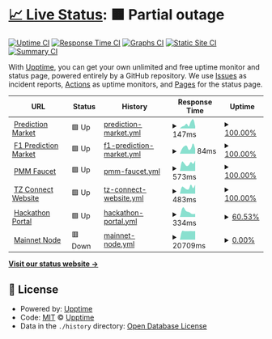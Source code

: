 # [📈 Live Status](https://github.com/tzConnectBerlin/tzconnect-upptime): <!--live status--> **🟧 Partial outage**

[![Uptime CI](https://github.com/tzConnectBerlin/tzconnect-upptime/workflows/Uptime%20CI/badge.svg)](https://github.com/tzConnectBerlin/tzconnect-upptime/actions?query=workflow%3A%22Uptime+CI%22)
[![Response Time CI](https://github.com/tzConnectBerlin/tzconnect-upptime/workflows/Response%20Time%20CI/badge.svg)](https://github.com/tzConnectBerlin/tzconnect-upptime/actions?query=workflow%3A%22Response+Time+CI%22)
[![Graphs CI](https://github.com/tzConnectBerlin/tzconnect-upptime/workflows/Graphs%20CI/badge.svg)](https://github.com/tzConnectBerlin/tzconnect-upptime/actions?query=workflow%3A%22Graphs+CI%22)
[![Static Site CI](https://github.com/tzConnectBerlin/tzconnect-upptime/workflows/Static%20Site%20CI/badge.svg)](https://github.com/tzConnectBerlin/tzconnect-upptime/actions?query=workflow%3A%22Static+Site+CI%22)
[![Summary CI](https://github.com/tzConnectBerlin/tzconnect-upptime/workflows/Summary%20CI/badge.svg)](https://github.com/tzConnectBerlin/tzconnect-upptime/actions?query=workflow%3A%22Summary+CI%22)

With [Upptime](https://upptime.js.org), you can get your own unlimited and free uptime monitor and status page, powered entirely by a GitHub repository. We use [Issues](https://github.com/upptime/upptime/issues) as incident reports, [Actions](https://github.com/tzConnectBerlin/tzconnect-upptime/actions) as uptime monitors, and [Pages](https://upptime.github.io/upptime) for the status page.

<!--start: status pages-->
<!-- This summary is generated by Upptime (https://github.com/upptime/upptime) -->
<!-- Do not edit this manually, your changes will be overwritten -->
<!-- prettier-ignore -->
| URL | Status | History | Response Time | Uptime |
| --- | ------ | ------- | ------------- | ------ |
| <img alt="" src="https://favicons.githubusercontent.com/prediction-market.vercel.app" height="13"> [Prediction Market](https://prediction-market.vercel.app/) | 🟩 Up | [prediction-market.yml](https://github.com/tzConnectBerlin/tzconnect-upptime/commits/HEAD/history/prediction-market.yml) | <details><summary><img alt="Response time graph" src="./graphs/prediction-market/response-time-week.png" height="20"> 147ms</summary><br><a href="https://tzConnectBerlin.github.io/tzconnect-upptime/history/prediction-market"><img alt="Response time 170" src="https://img.shields.io/endpoint?url=https%3A%2F%2Fraw.githubusercontent.com%2FtzConnectBerlin%2Ftzconnect-upptime%2FHEAD%2Fapi%2Fprediction-market%2Fresponse-time.json"></a><br><a href="https://tzConnectBerlin.github.io/tzconnect-upptime/history/prediction-market"><img alt="24-hour response time 112" src="https://img.shields.io/endpoint?url=https%3A%2F%2Fraw.githubusercontent.com%2FtzConnectBerlin%2Ftzconnect-upptime%2FHEAD%2Fapi%2Fprediction-market%2Fresponse-time-day.json"></a><br><a href="https://tzConnectBerlin.github.io/tzconnect-upptime/history/prediction-market"><img alt="7-day response time 147" src="https://img.shields.io/endpoint?url=https%3A%2F%2Fraw.githubusercontent.com%2FtzConnectBerlin%2Ftzconnect-upptime%2FHEAD%2Fapi%2Fprediction-market%2Fresponse-time-week.json"></a><br><a href="https://tzConnectBerlin.github.io/tzconnect-upptime/history/prediction-market"><img alt="30-day response time 130" src="https://img.shields.io/endpoint?url=https%3A%2F%2Fraw.githubusercontent.com%2FtzConnectBerlin%2Ftzconnect-upptime%2FHEAD%2Fapi%2Fprediction-market%2Fresponse-time-month.json"></a><br><a href="https://tzConnectBerlin.github.io/tzconnect-upptime/history/prediction-market"><img alt="1-year response time 170" src="https://img.shields.io/endpoint?url=https%3A%2F%2Fraw.githubusercontent.com%2FtzConnectBerlin%2Ftzconnect-upptime%2FHEAD%2Fapi%2Fprediction-market%2Fresponse-time-year.json"></a></details> | <details><summary><a href="https://tzConnectBerlin.github.io/tzconnect-upptime/history/prediction-market">100.00%</a></summary><a href="https://tzConnectBerlin.github.io/tzconnect-upptime/history/prediction-market"><img alt="All-time uptime 100.00%" src="https://img.shields.io/endpoint?url=https%3A%2F%2Fraw.githubusercontent.com%2FtzConnectBerlin%2Ftzconnect-upptime%2FHEAD%2Fapi%2Fprediction-market%2Fuptime.json"></a><br><a href="https://tzConnectBerlin.github.io/tzconnect-upptime/history/prediction-market"><img alt="24-hour uptime 100.00%" src="https://img.shields.io/endpoint?url=https%3A%2F%2Fraw.githubusercontent.com%2FtzConnectBerlin%2Ftzconnect-upptime%2FHEAD%2Fapi%2Fprediction-market%2Fuptime-day.json"></a><br><a href="https://tzConnectBerlin.github.io/tzconnect-upptime/history/prediction-market"><img alt="7-day uptime 100.00%" src="https://img.shields.io/endpoint?url=https%3A%2F%2Fraw.githubusercontent.com%2FtzConnectBerlin%2Ftzconnect-upptime%2FHEAD%2Fapi%2Fprediction-market%2Fuptime-week.json"></a><br><a href="https://tzConnectBerlin.github.io/tzconnect-upptime/history/prediction-market"><img alt="30-day uptime 100.00%" src="https://img.shields.io/endpoint?url=https%3A%2F%2Fraw.githubusercontent.com%2FtzConnectBerlin%2Ftzconnect-upptime%2FHEAD%2Fapi%2Fprediction-market%2Fuptime-month.json"></a><br><a href="https://tzConnectBerlin.github.io/tzconnect-upptime/history/prediction-market"><img alt="1-year uptime 100.00%" src="https://img.shields.io/endpoint?url=https%3A%2F%2Fraw.githubusercontent.com%2FtzConnectBerlin%2Ftzconnect-upptime%2FHEAD%2Fapi%2Fprediction-market%2Fuptime-year.json"></a></details>
| <img alt="" src="https://favicons.githubusercontent.com/f1-prediction-market.vercel.app" height="13"> [F1 Prediction Market](https://f1-prediction-market.vercel.app/) | 🟩 Up | [f1-prediction-market.yml](https://github.com/tzConnectBerlin/tzconnect-upptime/commits/HEAD/history/f1-prediction-market.yml) | <details><summary><img alt="Response time graph" src="./graphs/f1-prediction-market/response-time-week.png" height="20"> 84ms</summary><br><a href="https://tzConnectBerlin.github.io/tzconnect-upptime/history/f1-prediction-market"><img alt="Response time 160" src="https://img.shields.io/endpoint?url=https%3A%2F%2Fraw.githubusercontent.com%2FtzConnectBerlin%2Ftzconnect-upptime%2FHEAD%2Fapi%2Ff1-prediction-market%2Fresponse-time.json"></a><br><a href="https://tzConnectBerlin.github.io/tzconnect-upptime/history/f1-prediction-market"><img alt="24-hour response time 132" src="https://img.shields.io/endpoint?url=https%3A%2F%2Fraw.githubusercontent.com%2FtzConnectBerlin%2Ftzconnect-upptime%2FHEAD%2Fapi%2Ff1-prediction-market%2Fresponse-time-day.json"></a><br><a href="https://tzConnectBerlin.github.io/tzconnect-upptime/history/f1-prediction-market"><img alt="7-day response time 84" src="https://img.shields.io/endpoint?url=https%3A%2F%2Fraw.githubusercontent.com%2FtzConnectBerlin%2Ftzconnect-upptime%2FHEAD%2Fapi%2Ff1-prediction-market%2Fresponse-time-week.json"></a><br><a href="https://tzConnectBerlin.github.io/tzconnect-upptime/history/f1-prediction-market"><img alt="30-day response time 112" src="https://img.shields.io/endpoint?url=https%3A%2F%2Fraw.githubusercontent.com%2FtzConnectBerlin%2Ftzconnect-upptime%2FHEAD%2Fapi%2Ff1-prediction-market%2Fresponse-time-month.json"></a><br><a href="https://tzConnectBerlin.github.io/tzconnect-upptime/history/f1-prediction-market"><img alt="1-year response time 160" src="https://img.shields.io/endpoint?url=https%3A%2F%2Fraw.githubusercontent.com%2FtzConnectBerlin%2Ftzconnect-upptime%2FHEAD%2Fapi%2Ff1-prediction-market%2Fresponse-time-year.json"></a></details> | <details><summary><a href="https://tzConnectBerlin.github.io/tzconnect-upptime/history/f1-prediction-market">100.00%</a></summary><a href="https://tzConnectBerlin.github.io/tzconnect-upptime/history/f1-prediction-market"><img alt="All-time uptime 100.00%" src="https://img.shields.io/endpoint?url=https%3A%2F%2Fraw.githubusercontent.com%2FtzConnectBerlin%2Ftzconnect-upptime%2FHEAD%2Fapi%2Ff1-prediction-market%2Fuptime.json"></a><br><a href="https://tzConnectBerlin.github.io/tzconnect-upptime/history/f1-prediction-market"><img alt="24-hour uptime 100.00%" src="https://img.shields.io/endpoint?url=https%3A%2F%2Fraw.githubusercontent.com%2FtzConnectBerlin%2Ftzconnect-upptime%2FHEAD%2Fapi%2Ff1-prediction-market%2Fuptime-day.json"></a><br><a href="https://tzConnectBerlin.github.io/tzconnect-upptime/history/f1-prediction-market"><img alt="7-day uptime 100.00%" src="https://img.shields.io/endpoint?url=https%3A%2F%2Fraw.githubusercontent.com%2FtzConnectBerlin%2Ftzconnect-upptime%2FHEAD%2Fapi%2Ff1-prediction-market%2Fuptime-week.json"></a><br><a href="https://tzConnectBerlin.github.io/tzconnect-upptime/history/f1-prediction-market"><img alt="30-day uptime 100.00%" src="https://img.shields.io/endpoint?url=https%3A%2F%2Fraw.githubusercontent.com%2FtzConnectBerlin%2Ftzconnect-upptime%2FHEAD%2Fapi%2Ff1-prediction-market%2Fuptime-month.json"></a><br><a href="https://tzConnectBerlin.github.io/tzconnect-upptime/history/f1-prediction-market"><img alt="1-year uptime 100.00%" src="https://img.shields.io/endpoint?url=https%3A%2F%2Fraw.githubusercontent.com%2FtzConnectBerlin%2Ftzconnect-upptime%2FHEAD%2Fapi%2Ff1-prediction-market%2Fuptime-year.json"></a></details>
| <img alt="" src="https://favicons.githubusercontent.com/faucet.tzconnect.berlin" height="13"> [PMM Faucet](https://faucet.tzconnect.berlin/) | 🟩 Up | [pmm-faucet.yml](https://github.com/tzConnectBerlin/tzconnect-upptime/commits/HEAD/history/pmm-faucet.yml) | <details><summary><img alt="Response time graph" src="./graphs/pmm-faucet/response-time-week.png" height="20"> 573ms</summary><br><a href="https://tzConnectBerlin.github.io/tzconnect-upptime/history/pmm-faucet"><img alt="Response time 556" src="https://img.shields.io/endpoint?url=https%3A%2F%2Fraw.githubusercontent.com%2FtzConnectBerlin%2Ftzconnect-upptime%2FHEAD%2Fapi%2Fpmm-faucet%2Fresponse-time.json"></a><br><a href="https://tzConnectBerlin.github.io/tzconnect-upptime/history/pmm-faucet"><img alt="24-hour response time 582" src="https://img.shields.io/endpoint?url=https%3A%2F%2Fraw.githubusercontent.com%2FtzConnectBerlin%2Ftzconnect-upptime%2FHEAD%2Fapi%2Fpmm-faucet%2Fresponse-time-day.json"></a><br><a href="https://tzConnectBerlin.github.io/tzconnect-upptime/history/pmm-faucet"><img alt="7-day response time 573" src="https://img.shields.io/endpoint?url=https%3A%2F%2Fraw.githubusercontent.com%2FtzConnectBerlin%2Ftzconnect-upptime%2FHEAD%2Fapi%2Fpmm-faucet%2Fresponse-time-week.json"></a><br><a href="https://tzConnectBerlin.github.io/tzconnect-upptime/history/pmm-faucet"><img alt="30-day response time 557" src="https://img.shields.io/endpoint?url=https%3A%2F%2Fraw.githubusercontent.com%2FtzConnectBerlin%2Ftzconnect-upptime%2FHEAD%2Fapi%2Fpmm-faucet%2Fresponse-time-month.json"></a><br><a href="https://tzConnectBerlin.github.io/tzconnect-upptime/history/pmm-faucet"><img alt="1-year response time 556" src="https://img.shields.io/endpoint?url=https%3A%2F%2Fraw.githubusercontent.com%2FtzConnectBerlin%2Ftzconnect-upptime%2FHEAD%2Fapi%2Fpmm-faucet%2Fresponse-time-year.json"></a></details> | <details><summary><a href="https://tzConnectBerlin.github.io/tzconnect-upptime/history/pmm-faucet">100.00%</a></summary><a href="https://tzConnectBerlin.github.io/tzconnect-upptime/history/pmm-faucet"><img alt="All-time uptime 100.00%" src="https://img.shields.io/endpoint?url=https%3A%2F%2Fraw.githubusercontent.com%2FtzConnectBerlin%2Ftzconnect-upptime%2FHEAD%2Fapi%2Fpmm-faucet%2Fuptime.json"></a><br><a href="https://tzConnectBerlin.github.io/tzconnect-upptime/history/pmm-faucet"><img alt="24-hour uptime 100.00%" src="https://img.shields.io/endpoint?url=https%3A%2F%2Fraw.githubusercontent.com%2FtzConnectBerlin%2Ftzconnect-upptime%2FHEAD%2Fapi%2Fpmm-faucet%2Fuptime-day.json"></a><br><a href="https://tzConnectBerlin.github.io/tzconnect-upptime/history/pmm-faucet"><img alt="7-day uptime 100.00%" src="https://img.shields.io/endpoint?url=https%3A%2F%2Fraw.githubusercontent.com%2FtzConnectBerlin%2Ftzconnect-upptime%2FHEAD%2Fapi%2Fpmm-faucet%2Fuptime-week.json"></a><br><a href="https://tzConnectBerlin.github.io/tzconnect-upptime/history/pmm-faucet"><img alt="30-day uptime 100.00%" src="https://img.shields.io/endpoint?url=https%3A%2F%2Fraw.githubusercontent.com%2FtzConnectBerlin%2Ftzconnect-upptime%2FHEAD%2Fapi%2Fpmm-faucet%2Fuptime-month.json"></a><br><a href="https://tzConnectBerlin.github.io/tzconnect-upptime/history/pmm-faucet"><img alt="1-year uptime 100.00%" src="https://img.shields.io/endpoint?url=https%3A%2F%2Fraw.githubusercontent.com%2FtzConnectBerlin%2Ftzconnect-upptime%2FHEAD%2Fapi%2Fpmm-faucet%2Fuptime-year.json"></a></details>
| <img alt="" src="https://favicons.githubusercontent.com/tzconnect.com" height="13"> [TZ Connect Website](https://tzconnect.com) | 🟩 Up | [tz-connect-website.yml](https://github.com/tzConnectBerlin/tzconnect-upptime/commits/HEAD/history/tz-connect-website.yml) | <details><summary><img alt="Response time graph" src="./graphs/tz-connect-website/response-time-week.png" height="20"> 483ms</summary><br><a href="https://tzConnectBerlin.github.io/tzconnect-upptime/history/tz-connect-website"><img alt="Response time 458" src="https://img.shields.io/endpoint?url=https%3A%2F%2Fraw.githubusercontent.com%2FtzConnectBerlin%2Ftzconnect-upptime%2FHEAD%2Fapi%2Ftz-connect-website%2Fresponse-time.json"></a><br><a href="https://tzConnectBerlin.github.io/tzconnect-upptime/history/tz-connect-website"><img alt="24-hour response time 447" src="https://img.shields.io/endpoint?url=https%3A%2F%2Fraw.githubusercontent.com%2FtzConnectBerlin%2Ftzconnect-upptime%2FHEAD%2Fapi%2Ftz-connect-website%2Fresponse-time-day.json"></a><br><a href="https://tzConnectBerlin.github.io/tzconnect-upptime/history/tz-connect-website"><img alt="7-day response time 483" src="https://img.shields.io/endpoint?url=https%3A%2F%2Fraw.githubusercontent.com%2FtzConnectBerlin%2Ftzconnect-upptime%2FHEAD%2Fapi%2Ftz-connect-website%2Fresponse-time-week.json"></a><br><a href="https://tzConnectBerlin.github.io/tzconnect-upptime/history/tz-connect-website"><img alt="30-day response time 459" src="https://img.shields.io/endpoint?url=https%3A%2F%2Fraw.githubusercontent.com%2FtzConnectBerlin%2Ftzconnect-upptime%2FHEAD%2Fapi%2Ftz-connect-website%2Fresponse-time-month.json"></a><br><a href="https://tzConnectBerlin.github.io/tzconnect-upptime/history/tz-connect-website"><img alt="1-year response time 458" src="https://img.shields.io/endpoint?url=https%3A%2F%2Fraw.githubusercontent.com%2FtzConnectBerlin%2Ftzconnect-upptime%2FHEAD%2Fapi%2Ftz-connect-website%2Fresponse-time-year.json"></a></details> | <details><summary><a href="https://tzConnectBerlin.github.io/tzconnect-upptime/history/tz-connect-website">100.00%</a></summary><a href="https://tzConnectBerlin.github.io/tzconnect-upptime/history/tz-connect-website"><img alt="All-time uptime 100.00%" src="https://img.shields.io/endpoint?url=https%3A%2F%2Fraw.githubusercontent.com%2FtzConnectBerlin%2Ftzconnect-upptime%2FHEAD%2Fapi%2Ftz-connect-website%2Fuptime.json"></a><br><a href="https://tzConnectBerlin.github.io/tzconnect-upptime/history/tz-connect-website"><img alt="24-hour uptime 100.00%" src="https://img.shields.io/endpoint?url=https%3A%2F%2Fraw.githubusercontent.com%2FtzConnectBerlin%2Ftzconnect-upptime%2FHEAD%2Fapi%2Ftz-connect-website%2Fuptime-day.json"></a><br><a href="https://tzConnectBerlin.github.io/tzconnect-upptime/history/tz-connect-website"><img alt="7-day uptime 100.00%" src="https://img.shields.io/endpoint?url=https%3A%2F%2Fraw.githubusercontent.com%2FtzConnectBerlin%2Ftzconnect-upptime%2FHEAD%2Fapi%2Ftz-connect-website%2Fuptime-week.json"></a><br><a href="https://tzConnectBerlin.github.io/tzconnect-upptime/history/tz-connect-website"><img alt="30-day uptime 100.00%" src="https://img.shields.io/endpoint?url=https%3A%2F%2Fraw.githubusercontent.com%2FtzConnectBerlin%2Ftzconnect-upptime%2FHEAD%2Fapi%2Ftz-connect-website%2Fuptime-month.json"></a><br><a href="https://tzConnectBerlin.github.io/tzconnect-upptime/history/tz-connect-website"><img alt="1-year uptime 100.00%" src="https://img.shields.io/endpoint?url=https%3A%2F%2Fraw.githubusercontent.com%2FtzConnectBerlin%2Ftzconnect-upptime%2FHEAD%2Fapi%2Ftz-connect-website%2Fuptime-year.json"></a></details>
| <img alt="" src="https://favicons.githubusercontent.com/hackathons.tzconnect.com" height="13"> [Hackathon Portal](https://hackathons.tzconnect.com/) | 🟩 Up | [hackathon-portal.yml](https://github.com/tzConnectBerlin/tzconnect-upptime/commits/HEAD/history/hackathon-portal.yml) | <details><summary><img alt="Response time graph" src="./graphs/hackathon-portal/response-time-week.png" height="20"> 334ms</summary><br><a href="https://tzConnectBerlin.github.io/tzconnect-upptime/history/hackathon-portal"><img alt="Response time 240" src="https://img.shields.io/endpoint?url=https%3A%2F%2Fraw.githubusercontent.com%2FtzConnectBerlin%2Ftzconnect-upptime%2FHEAD%2Fapi%2Fhackathon-portal%2Fresponse-time.json"></a><br><a href="https://tzConnectBerlin.github.io/tzconnect-upptime/history/hackathon-portal"><img alt="24-hour response time 487" src="https://img.shields.io/endpoint?url=https%3A%2F%2Fraw.githubusercontent.com%2FtzConnectBerlin%2Ftzconnect-upptime%2FHEAD%2Fapi%2Fhackathon-portal%2Fresponse-time-day.json"></a><br><a href="https://tzConnectBerlin.github.io/tzconnect-upptime/history/hackathon-portal"><img alt="7-day response time 334" src="https://img.shields.io/endpoint?url=https%3A%2F%2Fraw.githubusercontent.com%2FtzConnectBerlin%2Ftzconnect-upptime%2FHEAD%2Fapi%2Fhackathon-portal%2Fresponse-time-week.json"></a><br><a href="https://tzConnectBerlin.github.io/tzconnect-upptime/history/hackathon-portal"><img alt="30-day response time 247" src="https://img.shields.io/endpoint?url=https%3A%2F%2Fraw.githubusercontent.com%2FtzConnectBerlin%2Ftzconnect-upptime%2FHEAD%2Fapi%2Fhackathon-portal%2Fresponse-time-month.json"></a><br><a href="https://tzConnectBerlin.github.io/tzconnect-upptime/history/hackathon-portal"><img alt="1-year response time 240" src="https://img.shields.io/endpoint?url=https%3A%2F%2Fraw.githubusercontent.com%2FtzConnectBerlin%2Ftzconnect-upptime%2FHEAD%2Fapi%2Fhackathon-portal%2Fresponse-time-year.json"></a></details> | <details><summary><a href="https://tzConnectBerlin.github.io/tzconnect-upptime/history/hackathon-portal">60.53%</a></summary><a href="https://tzConnectBerlin.github.io/tzconnect-upptime/history/hackathon-portal"><img alt="All-time uptime 90.70%" src="https://img.shields.io/endpoint?url=https%3A%2F%2Fraw.githubusercontent.com%2FtzConnectBerlin%2Ftzconnect-upptime%2FHEAD%2Fapi%2Fhackathon-portal%2Fuptime.json"></a><br><a href="https://tzConnectBerlin.github.io/tzconnect-upptime/history/hackathon-portal"><img alt="24-hour uptime 100.00%" src="https://img.shields.io/endpoint?url=https%3A%2F%2Fraw.githubusercontent.com%2FtzConnectBerlin%2Ftzconnect-upptime%2FHEAD%2Fapi%2Fhackathon-portal%2Fuptime-day.json"></a><br><a href="https://tzConnectBerlin.github.io/tzconnect-upptime/history/hackathon-portal"><img alt="7-day uptime 60.53%" src="https://img.shields.io/endpoint?url=https%3A%2F%2Fraw.githubusercontent.com%2FtzConnectBerlin%2Ftzconnect-upptime%2FHEAD%2Fapi%2Fhackathon-portal%2Fuptime-week.json"></a><br><a href="https://tzConnectBerlin.github.io/tzconnect-upptime/history/hackathon-portal"><img alt="30-day uptime 82.12%" src="https://img.shields.io/endpoint?url=https%3A%2F%2Fraw.githubusercontent.com%2FtzConnectBerlin%2Ftzconnect-upptime%2FHEAD%2Fapi%2Fhackathon-portal%2Fuptime-month.json"></a><br><a href="https://tzConnectBerlin.github.io/tzconnect-upptime/history/hackathon-portal"><img alt="1-year uptime 90.70%" src="https://img.shields.io/endpoint?url=https%3A%2F%2Fraw.githubusercontent.com%2FtzConnectBerlin%2Ftzconnect-upptime%2FHEAD%2Fapi%2Fhackathon-portal%2Fuptime-year.json"></a></details>
| <img alt="" src="https://favicons.githubusercontent.com/mainnet.newby.org" height="13"> [Mainnet Node](https://mainnet.newby.org/chains/main/blocks/head/header) | 🟥 Down | [mainnet-node.yml](https://github.com/tzConnectBerlin/tzconnect-upptime/commits/HEAD/history/mainnet-node.yml) | <details><summary><img alt="Response time graph" src="./graphs/mainnet-node/response-time-week.png" height="20"> 20709ms</summary><br><a href="https://tzConnectBerlin.github.io/tzconnect-upptime/history/mainnet-node"><img alt="Response time 4941" src="https://img.shields.io/endpoint?url=https%3A%2F%2Fraw.githubusercontent.com%2FtzConnectBerlin%2Ftzconnect-upptime%2FHEAD%2Fapi%2Fmainnet-node%2Fresponse-time.json"></a><br><a href="https://tzConnectBerlin.github.io/tzconnect-upptime/history/mainnet-node"><img alt="24-hour response time 20900" src="https://img.shields.io/endpoint?url=https%3A%2F%2Fraw.githubusercontent.com%2FtzConnectBerlin%2Ftzconnect-upptime%2FHEAD%2Fapi%2Fmainnet-node%2Fresponse-time-day.json"></a><br><a href="https://tzConnectBerlin.github.io/tzconnect-upptime/history/mainnet-node"><img alt="7-day response time 20709" src="https://img.shields.io/endpoint?url=https%3A%2F%2Fraw.githubusercontent.com%2FtzConnectBerlin%2Ftzconnect-upptime%2FHEAD%2Fapi%2Fmainnet-node%2Fresponse-time-week.json"></a><br><a href="https://tzConnectBerlin.github.io/tzconnect-upptime/history/mainnet-node"><img alt="30-day response time 5807" src="https://img.shields.io/endpoint?url=https%3A%2F%2Fraw.githubusercontent.com%2FtzConnectBerlin%2Ftzconnect-upptime%2FHEAD%2Fapi%2Fmainnet-node%2Fresponse-time-month.json"></a><br><a href="https://tzConnectBerlin.github.io/tzconnect-upptime/history/mainnet-node"><img alt="1-year response time 4941" src="https://img.shields.io/endpoint?url=https%3A%2F%2Fraw.githubusercontent.com%2FtzConnectBerlin%2Ftzconnect-upptime%2FHEAD%2Fapi%2Fmainnet-node%2Fresponse-time-year.json"></a></details> | <details><summary><a href="https://tzConnectBerlin.github.io/tzconnect-upptime/history/mainnet-node">0.00%</a></summary><a href="https://tzConnectBerlin.github.io/tzconnect-upptime/history/mainnet-node"><img alt="All-time uptime 70.37%" src="https://img.shields.io/endpoint?url=https%3A%2F%2Fraw.githubusercontent.com%2FtzConnectBerlin%2Ftzconnect-upptime%2FHEAD%2Fapi%2Fmainnet-node%2Fuptime.json"></a><br><a href="https://tzConnectBerlin.github.io/tzconnect-upptime/history/mainnet-node"><img alt="24-hour uptime 0.00%" src="https://img.shields.io/endpoint?url=https%3A%2F%2Fraw.githubusercontent.com%2FtzConnectBerlin%2Ftzconnect-upptime%2FHEAD%2Fapi%2Fmainnet-node%2Fuptime-day.json"></a><br><a href="https://tzConnectBerlin.github.io/tzconnect-upptime/history/mainnet-node"><img alt="7-day uptime 0.00%" src="https://img.shields.io/endpoint?url=https%3A%2F%2Fraw.githubusercontent.com%2FtzConnectBerlin%2Ftzconnect-upptime%2FHEAD%2Fapi%2Fmainnet-node%2Fuptime-week.json"></a><br><a href="https://tzConnectBerlin.github.io/tzconnect-upptime/history/mainnet-node"><img alt="30-day uptime 68.20%" src="https://img.shields.io/endpoint?url=https%3A%2F%2Fraw.githubusercontent.com%2FtzConnectBerlin%2Ftzconnect-upptime%2FHEAD%2Fapi%2Fmainnet-node%2Fuptime-month.json"></a><br><a href="https://tzConnectBerlin.github.io/tzconnect-upptime/history/mainnet-node"><img alt="1-year uptime 70.37%" src="https://img.shields.io/endpoint?url=https%3A%2F%2Fraw.githubusercontent.com%2FtzConnectBerlin%2Ftzconnect-upptime%2FHEAD%2Fapi%2Fmainnet-node%2Fuptime-year.json"></a></details>

<!--end: status pages-->

[**Visit our status website →**](https://tzconnectberlin.github.io/tzconnect-upptime/)

## 📄 License

- Powered by: [Upptime](https://github.com/upptime/upptime)
- Code: [MIT](./LICENSE) © [Upptime](https://upptime.js.org)
- Data in the `./history` directory: [Open Database License](https://opendatacommons.org/licenses/odbl/1-0/)
